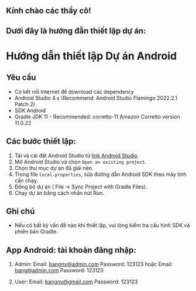 ## Kính chào các thầy cô!

## Dưới đây là hướng đẫn thiết lập dự án:

# Hướng dẫn thiết lập Dự án Android

## Yêu cầu
- Có kết nối Internet để download các dependency
- Android Studio 4.x (Recommend: Android Studio Flamingo 2022.2.1 Patch 2)
- SDK Android
- Gradle JDK 11 - Recommended: corretto-11 Amazon Corretto version 11.0.22

## Các bước thiết lập:
1. Tải và cài đặt Android Studio từ [link Android Studio](https://developer.android.com/studio/archive).
2. Mở Android Studio và chọn `Open an existing project`.
3. Chọn thư mục dự án đã giải nén.
4. Trong file `local.properties`, sửa đường dẫn Android SDK theo máy tính cần chạy.
5. Đồng bộ dự án ( File -> Sync Project with Gradle Files).
6. Chạy dự án bằng cách nhấn nút Run.

## Ghi chú
- Nếu có bất kỳ vấn đề nào khi thiết lập, vui lòng kiểm tra cấu hình SDK và phiên bản Gradle.

## App Android: tài khoản đăng nhập:
1. Admin:
	Email:		bangnv@admin.com
	Password:	123123
hoặc
	Email:		bang@admin.com
	Password:	123123

2. User:
	Email:		bangnv@gmail.com
	Password:	123123